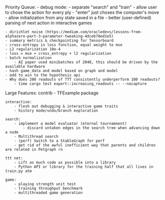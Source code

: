Priority Queue:
    - debug mode:
        - separate "search" and "train"
        - allow user to chose the action for every ply
        - "enter" just choses the computer's move
        - allow initialization from any state saved in a file
        - better (user-defined) parsing of next action in interactive games

    - dirichlet noise (https://medium.com/oracledevs/lessons-from-alphazero-part-3-parameter-tweaking-4dceb78ed1e5)
    - summary metrics & checkpointing for Tensorboard
    - cross-entropy in loss function, equal weight to mse
    - L2 regularization 10e-4
    - loss = mse + cross_entropy + l2 regularization
    - batch normalization
        - AZ paper used minibatches of 2048, this should be driven by the available hardware
    - hash game_data and model based on graph and model
    - add to_win to the hypothesis api
    - Why does 200 readouts of TTT consistently underperform 100 readouts?
        - time cargo test expert::increasing_readouts -- --nocapture
   
Large Features:
    contrib
        - TFExample package

    interactive:
        - flesh out debugging & interactive game traits
        - history mode/undo/branch exploration

    search:
        - implement a model evaluator (eternal tournamnent)
            - discard untaken edges in the search tree when advancing down a node
        - Multithread search
        - (perf) Switch to a StableGraph for perf
        - get rid of the awful inefficient way that parents and children are related in Petgraph rn

    ttt net:
        - Lift as much code as possible into a library
        - Python API or library for the training half that all lives in train.py atm

    game:
        - playing strength unit test
        - training throughput benchmark
        - multithreaded game generation

